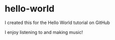 # hello-world
I created this for the Hello World tutorial on GitHub


I enjoy listening to and making music!
